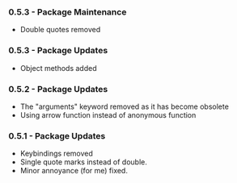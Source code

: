 ### 0.5.3 - Package Maintenance
* Double quotes removed

### 0.5.3 - Package Updates
* Object methods added

### 0.5.2 - Package Updates
* The "arguments" keyword removed as it has become obsolete
* Using arrow function instead of anonymous function

### 0.5.1 - Package Updates
* Keybindings removed
* Single quote marks instead of double.
* Minor annoyance (for me) fixed.
